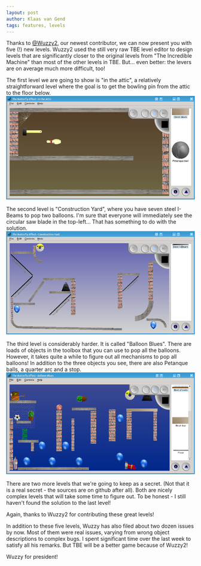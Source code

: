 ```yaml
---
layout: post
author: Klaas van Gend
tags: features, levels
---
```


Thanks to [@Wuzzy2](https://github.com/kaa-ching/tbe/pull/84), our newest contributor, we can now present you with five (!) new levels. Wuzzy2 used the still very raw TBE level editor to design levels that are significantly closer to the original levels from "The Incredible Machine" than most of the other levels in TBE. But... even better: the levers are on average much more difficult, too!

The first level we are going to show is "in the attic", a relatively straightforward level where the goal is to get the bowling pin from the attic to the floor below.
![New Level "In the Attic"](/images/2016-01-11-in_the_attic.png)

The second level is "Construction Yard", where you have seven steel I-Beams to pop two balloons. I'm sure that everyone will immediately see the circular saw blade in the top-left... That has something to do with the solution.
![New Level "Construction Yard"](/images/2016-01-11-construction-yard.png)

The third level is considerably harder. It is called "Balloon Blues". There are loads of objects in the toolbox that you can use to pop all the balloons. However, it takes quite a while to figure out all mechanisms to pop all balloons! In addition to the three objects you see, there are also Petanque balls, a quarter arc and a stop.
![New Level "Balloon Blues"](/images/2016-01-11-balloon_blues.png)

There are two more levels that we're going to keep as a secret. (Not that it is a real secret - the sources are on github after all). Both are nicely complex levels that will take some time to figure out. To be honest - I still haven't found the solution to the last level!

Again, thanks to Wuzzy2 for contributing these great levels!

In addition to these five levels, Wuzzy has also filed about two dozen issues by now. Most of them were real issues, varying from wrong object descriptions to complex bugs.
I spent significant time over the last week to satisfy all his remarks. But TBE will be a better game because of Wuzzy2!

Wuzzy for president!
